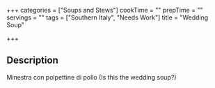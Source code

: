 +++
categories = ["Soups and Stews"]
cookTime = ""
prepTime = ""
servings = ""
tags = ["Southern Italy", "Needs Work"]
title = "Wedding Soup"

+++
## Description

Minestra con polpettine di pollo (Is this the wedding soup?)
